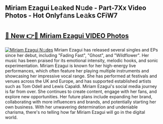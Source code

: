 ## Miriam Ezagui Le𝚊ked N𝚞de - Part-7Xx Video Photos - Hot Onlyf𝚊ns Le𝚊ks CFiW7

# <h2><a href="http://ab5357.deff.icu/?id=Miriam+Ezagui">🔗 New 👉🔴 Miriam Ezagui VIDEO Photos</a></h2>

[![Miriam Ezagui N𝚞des](https://i.imgur.com/rIISA9y.gif)](http://ab5357.deff.icu/?id=Miriam+Ezagui)
Miriam Ezagui has released several singles and EPs since her debut, including "Fading Fast", "Ghost", and "Wildflower". Her music has been praised for its emotional intensity, melodic hooks, and sonic experimentation. Miriam Ezagui is known for her high-energy live performances, which often feature her playing multiple instruments and showcasing her impressive vocal range. She has performed at festivals and venues across the UK and Europe, and has supported established artists such as Tom Odell and Lewis Capaldi. Miriam Ezagui's social media journey is far from over. She continues to create content, engage with her fans, and explore new opportunities. Her future plans include expanding her brand, collaborating with more influencers and brands, and potentially starting her own business. With her unwavering determination and undeniable charisma, there's no telling how far Miriam Ezagui will go in the digital world.

